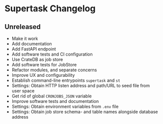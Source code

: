 # Supertask Changelog


## Unreleased

- Make it work
- Add documentation
- Add FastAPI endpoint
- Add software tests and CI configuration
- Use CrateDB as job store
- Add software tests for JobStore
- Refactor modules, and separate concerns
- Improve UX and configurability
- Establish command-line entrypoints `supertask` and `st`
- Settings: Obtain HTTP listen address and path/URL to seed file
  from user space
- Get rid of global `CRONJOBS_JSON` variable
- Improve software tests and documentation
- Settings: Obtain environment variables from `.env` file
- Settings: Obtain job store schema- and table names alongside database address
